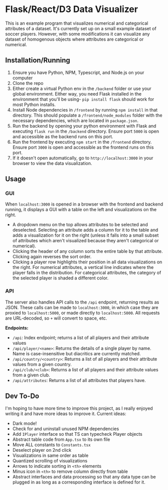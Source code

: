 # Flask/React/D3 Data Visualizer
This is an example program that visualizes numerical and categorical attributes of a dataset. It's currently set up on a small example dataset of soccer players. However, with some modifications it can visualize any dataset of homogenous objects where attributes are categorical or numerical.

## Installation/Running
1. Ensure you have Python, NPM, Typescript, and Node.js on your computer
2. Clone the repo
3. Either create a virtual Python env in the `/backend` folder or use your global environment. Either way, you need Flask installed in the environment that you'll be using- `pip install flask` should work for most Python installs.
4. Install Node dependencies in `/frontend` by running `npm install` in that directory. This should populate a `/frontend/node_modules` folder with the necessary dependencies, which are located in `package.json`.
5. Run the backend by opening your python environment with Flask and executing `flask run` in the `/backend` directory. Ensure port `5000` is open and accessible as the backend runs on this port.
6. Run the frontend by executing `npm start` in the `/frontend` directory. Ensure port `3000` is open and accessible as the frontend runs on this port.
7. If it doesn't open automatically, go to `http://localhost:3000` in your browser to view the data visualization.

## Usage

### GUI
When `localhost:3000` is opened in a browser with the frontend and backend running, it displays a GUI with a table on the left and visualizations on the right. 
- A dropdown menu on the top allows attributes to be selected and deselected. Selecting an attribute adds a column for it to the table and adds a visualization for it on the right (unless it falls into a small subset of attributes which aren't visualized because they aren't categorical or numerical). 
- Clicking the header of any column sorts the entire table by that attribute. Clicking again reverses the sort order. 
- Clicking a player row highlights their position in all data visualizations on the right. For numerical attributes, a vertical line indicates where the player falls in the distribution. For categorical attributes, the category of the selected player is shaded a different color.

### API
The server also handles API calls to the `/api` endpoint, returning results as JSON. These calls can be made to `localhost:3000`, in which case they are proxied to `localhost:5000`, or made directly to `localhost:5000`. All requests are URL-decoded, so `+` will convert to space, etc.

**Endpoints:**
- `/api`: Index endpoint; returns a list of all players and their attribute values
- `/api/player/<name>`: Returns the details of a single player by name. Name is case-insensitive but diacritics are currently matched.
- `/api/country/<country>`: Returns a list of all players and their attribute values from a given country.
- `/api/club/<club>`: Returns a list of all players and their attribute values from a given club.
- `/api/attributes`: Returns a list of all attributes that players have.

## Dev To-Do
I'm hoping to have more time to improve this project, as I really enjoyed writing it and have more ideas to improve it. Current ideas:
- Dark mode!
- Check for and uninstall unused NPM dependencies
- Add `IPlayer` interface so that TS can typecheck Player objects
- Abstract table code from `App.tsx` to its own file
- Move ALL constants to `Constants.tsx`
- Deselect player on 2nd click
- Visualizations in same order as table
- Quantized scrolling of visualizations
- Arrows to indicate sorting in `<th>` elements
- Minus icon in `<th>` to remove column directly from table
- Abstract interfaces and data processing so that any data type can be plugged in as long as a corresponding interface is defined for it.
